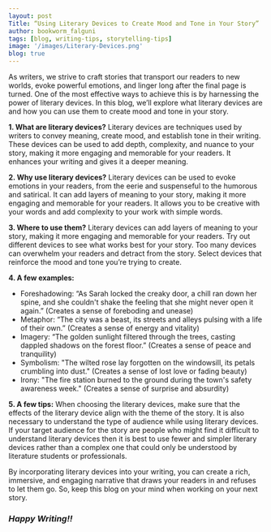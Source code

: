 ```yaml
---
layout: post
Title: “Using Literary Devices to Create Mood and Tone in Your Story”
author: bookworm_falguni
tags: [blog, writing-tips, storytelling-tips]
image: '/images/Literary-Devices.png'
blog: true
---
```

As writers, we strive to craft stories that transport our readers to new worlds, evoke powerful emotions, and linger long after the final page is turned. One of the most effective ways to achieve this is by harnessing the power of literary devices. In this blog, we’ll explore what literary devices are and how you can use them to create mood and tone in your story.

**1. What are literary devices?**
Literary devices are techniques used by writers to convey meaning, create mood, and establish tone in their writing. These devices can be used to add depth, complexity, and nuance to your story, making it more engaging and memorable for your readers. It enhances your writing and gives it a deeper meaning.

**2. Why use literary devices?**
Literary devices can be used to evoke emotions in your readers, from the eerie and suspenseful to the humorous and satirical. It can add layers of meaning to your story, making it more engaging and memorable for your readers. It allows you to be creative with your words and add complexity to your work with simple words.

**3. Where to use them?**
Literary devices can add layers of meaning to your story, making it more engaging and memorable for your readers. Try out different devices to see what works best for your story. Too many devices can overwhelm your readers and detract from the story. Select devices that reinforce the mood and tone you’re trying to create.

**4. A few examples:**
- Foreshadowing: “As Sarah locked the creaky door, a chill ran down her spine, and she couldn't shake the feeling that she might never open it again.” (Creates a sense of foreboding and unease)
- Metaphor: “The city was a beast, its streets and alleys pulsing with a life of their own.” (Creates a sense of energy and vitality)
- Imagery: “The golden sunlight filtered through the trees, casting dappled shadows on the forest floor.” (Creates a sense of peace and tranquility)
- Symbolism: "The wilted rose lay forgotten on the windowsill, its petals crumbling into dust." (Creates a sense of lost love or fading beauty)
- Irony: "The fire station burned to the ground during the town's safety awareness week." (Creates a sense of surprise and absurdity)

**5. A few tips:**
When choosing the literary devices, make sure that the effects of the literary device align with the theme of the story. It is also necessary to understand the type of audience while using literary devices. If your target audience for the story are people who might find it difficult to understand literary devices then it is best to use fewer and simpler literary devices rather than a complex one that could only be understood by literature students or professionals.

By incorporating literary devices into your writing, you can create a rich, immersive, and engaging narrative that draws your readers in and refuses to let them go. So, keep this blog on your mind when working on your next story.

### ***Happy Writing!!***
